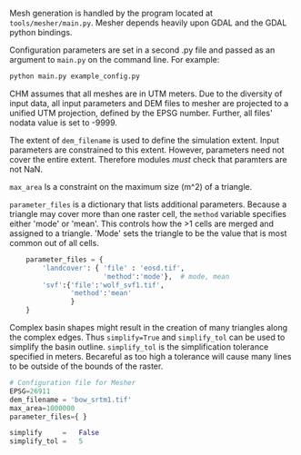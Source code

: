 Mesh generation is handled by the program located at ```tools/mesher/main.py```. Mesher depends heavily upon GDAL and the GDAL python bindings.

Configuration parameters are set in a second .py file and passed as an argument to ```main.py``` on the command line. For example:
```bash
python main.py example_config.py
```

CHM assumes that all meshes are in UTM meters. Due to the diversity of input data, all input parameters and DEM files to mesher are projected to a unified UTM projection, defined by the EPSG number. Further, all files' nodata value is set to -9999. 

The extent of ```dem_filename``` is used to define the simulation extent. Input parameters are constrained to this extent. However, parameters need not cover the entire extent. Therefore modules *must* check that paramters are not NaN.

```max_area``` Is a constraint on the maximum size (m^2) of a triangle.

```parameter_files``` is a dictionary  that lists additional parameters. Because a triangle may cover more than one raster cell, the ```method``` variable specifies either 'mode' or 'mean'. This controls how the >1 cells are merged and assigned to a triangle. 'Mode' sets the triangle to be the value that is most common out of all cells.

```python
    parameter_files = {
        'landcover': { 'file' : 'eosd.tif',
                       'method':'mode'},  # mode, mean
        'svf':{'file':'wolf_svf1.tif',
               'method':'mean'
               }
    }
```
Complex basin shapes might result in the creation of many triangles along the complex edges. Thus ```simplify=True``` and ```simplify_tol``` can be used to simplify the basin outline. ```simplify_tol``` is the simplification tolerance specified in meters. Becareful as too high a tolerance will cause many lines to be outside of the bounds of the raster.


```python
# Configuration file for Mesher
EPSG=26911
dem_filename = 'bow_srtm1.tif'
max_area=1000000
parameter_files={ }

simplify     =   False
simplify_tol =   5   
```